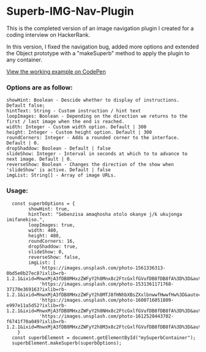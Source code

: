 # Superb-IMG-Nav-Plugin
This is the completed version of an image navigation plugin I created for a coding interview on HackerRank.

In this version, I fixed the navigation bug, added more options and extended the Object prototype with a "makeSuperb" method to apply the plugin to any container.

<a href="https://codepen.io/boksburger/pen/rNdKXbb" title="Working example on CodePen" target="_blank">View the working example on CodePen</a>

### Options are as follow:
```
showHint: Boolean - Descide whether to display of instructions. Default false;
hintText: String - Custom instruction / hint text
loopImages: Boolean - Depending on the direction we returns to the first / last image when the end is reached.
width: Integer - Custom width option. Default | 300
height: Integer - Custom height option. Default | 300
roundCorners: Integer - Adds a rounded corner to the interface. Default | 0.
dropShaddow: Boolean - Default | false
slideShow: Integer - Interval in seconds at which to to advance to next image. Default | 0. 
reverseShow: Boolean - Changes the direction of the show when 'slideShow' is active. Default | false
imgList: String[] - Array of image URLs. 
```
### Usage:

```
  const superbOptions = {
        showHint: true,
        hintText: "Sebenzisa amaqhosha otolo okanye j/k ukujonga imifanekiso.",
        loopImages: true,
        width: 480,
        height: 480,
        roundCorners: 16,
        dropShaddow: true,
        slideShow: 0,
        reverseShow: false,
        imgList: [
            'https://images.unsplash.com/photo-1561336313-0bd5e0b27ec8?ixlib=rb-1.2.1&ixid=MnwxMjA3fDB8MHxzZWFyY2h8Mnx8c2FtcGxlfGVufDB8fDB8fA%3D%3D&auto=format&fit=crop&w=500&q=60',
            'https://images.unsplash.com/photo-1531361171768-37170e369163?ixlib=rb-1.2.1&ixid=MnwxMjA3fDB8MHxzZWFyY2h8MTJ8fHNhbXBsZXxlbnwwfHwwfHw%3D&auto=format&fit=crop&w=500&q=60',
            'https://images.unsplash.com/photo-1600716051809-e997e11a5d52?ixlib=rb-1.2.1&ixid=MnwxMjA3fDB8MHxzZWFyY2h8NHx8c2FtcGxlfGVufDB8fDB8fA%3D%3D&auto=format&fit=crop&w=500&q=60',
            'https://images.unsplash.com/photo-1612528443702-f6741f70a049?ixlib=rb-1.2.1&ixid=MnwxMjA3fDB8MHxzZWFyY2h8M3x8c2FtcGxlfGVufDB8fDB8fA%3D%3D&auto=format&fit=crop&w=500&q=60']
    }
  const superbElement = document.getElementById("mySuperbContainer");
  superbElement.makeSuperb(superbOptions);
```
